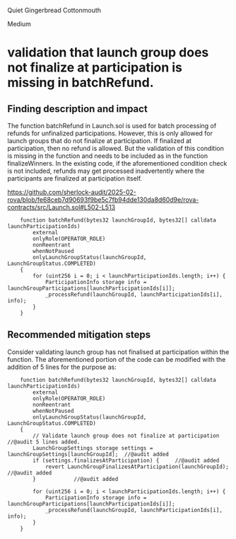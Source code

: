 Quiet Gingerbread Cottonmouth

Medium

# validation that launch group does not finalize at participation is missing in batchRefund.

## Finding description and impact
The function batchRefund in Launch.sol is used for batch processing of refunds for unfinalized participations. However, this is only allowed for launch groups that do not finalize at participation. If finalized at participation, then no refund is allowed. But the validation of this condition is missing in the function and needs to be included as in the function finalizeWinners. In the existing code, if the aforementioned condition check is not included, refunds may get processed inadvertently where the participants are finalized at participation itself.

https://github.com/sherlock-audit/2025-02-rova/blob/fe68ceb7d90693f9be5c7fb94dde130da8d60d9e/rova-contracts/src/Launch.sol#L502-L513
```solidity
    function batchRefund(bytes32 launchGroupId, bytes32[] calldata launchParticipationIds)
        external
        onlyRole(OPERATOR_ROLE)	
        nonReentrant
        whenNotPaused
        onlyLaunchGroupStatus(launchGroupId, LaunchGroupStatus.COMPLETED)
    {
        for (uint256 i = 0; i < launchParticipationIds.length; i++) {
            ParticipationInfo storage info = launchGroupParticipations[launchParticipationIds[i]];
            _processRefund(launchGroupId, launchParticipationIds[i], info);
        }
    }
```
## Recommended mitigation steps
Consider validating launch group has not finalised at participation within the function. The aforementioned portion of the code can be modified with the addition of 5 lines for the purpose as:

```solidity
    function batchRefund(bytes32 launchGroupId, bytes32[] calldata launchParticipationIds)
        external
        onlyRole(OPERATOR_ROLE)
        nonReentrant
        whenNotPaused
        onlyLaunchGroupStatus(launchGroupId, LaunchGroupStatus.COMPLETED)
    {
        // Validate launch group does not finalize at participation  //@audit 5 lines added.
        LaunchGroupSettings storage settings = launchGroupSettings[launchGroupId];  //@audit added
        if (settings.finalizesAtParticipation) {     //@audit added
            revert LaunchGroupFinalizesAtParticipation(launchGroupId);     //@audit added
        }            //@audit added

        for (uint256 i = 0; i < launchParticipationIds.length; i++) {
            ParticipationInfo storage info = launchGroupParticipations[launchParticipationIds[i]];
            _processRefund(launchGroupId, launchParticipationIds[i], info);
        }
    }
```
